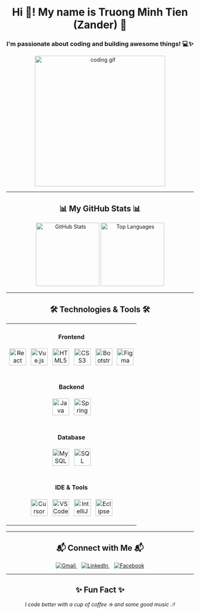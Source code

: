 <div align="center">
  <h1 align="center">Hi 👋! My name is Truong Minh Tien (Zander) 🌟</h1>
  <h3 align="center">I'm passionate about coding and building awesome things! 💻✨</h3>
  <img src="https://media.tenor.com/AlUkiGkR2j8AAAAM/new-game-ahagon-umiko-programming.gif" alt="coding gif" width="350" />
</div>

---

<div align="center">
  <h2 align="center">📊 My GitHub Stats 📊</h2>
  <p>
    <img src="https://github-readme-stats.vercel.app/api?username=tientruong05&hide_title=false&hide_rank=false&show_icons=true&include_all_commits=true&count_private=true&disable_animations=false&theme=dracula&locale=en&hide_border=false&border_radius=10" height="170" alt="GitHub Stats" />
    <img src="https://github-readme-stats.vercel.app/api/top-langs?username=tientruong05&locale=en&hide_title=false&layout=compact&card_width=320&langs_count=6&theme=dracula&hide_border=false&border_radius=10" height="170" alt="Top Languages" />
  </p>
</div>

---

<div align="center">
  <h2 align="center">🛠️ Technologies & Tools 🛠️</h2>
</div>

<table width="100%" align="center">
  <tr>
    <td align="center">
      <h4>Frontend</h4>
      <p>
        <img src="https://cdn.jsdelivr.net/gh/devicons/devicon/icons/react/react-original.svg" height="45" alt="React logo" title="React" />&nbsp;&nbsp;
        <img src="https://cdn.simpleicons.org/vuedotjs/4FC08D" height="45" alt="Vue.js logo" title="Vue.js" />&nbsp;&nbsp;
        <img src="https://cdn.jsdelivr.net/gh/devicons/devicon/icons/html5/html5-original.svg" height="45" alt="HTML5 logo" title="HTML5" />&nbsp;&nbsp;
        <img src="https://cdn.jsdelivr.net/gh/devicons/devicon/icons/css3/css3-original.svg" height="45" alt="CSS3 logo" title="CSS3" />&nbsp;&nbsp;
        <img src="https://cdn.jsdelivr.net/gh/devicons/devicon/icons/bootstrap/bootstrap-original.svg" height="45" alt="Bootstrap logo" title="Bootstrap" />&nbsp;&nbsp;
        <img src="https://cdn.jsdelivr.net/gh/devicons/devicon/icons/figma/figma-original.svg" height="45" alt="Figma logo" title="Figma" />
      </p>
    </td>
  </tr>
  <tr>
    <td align="center">
      <h4>Backend</h4>
      <p>
        <img src="https://cdn.jsdelivr.net/gh/devicons/devicon/icons/java/java-original.svg" height="45" alt="Java logo" title="Java" />&nbsp;&nbsp;
        <img src="https://skillicons.dev/icons?i=spring" height="45" alt="Spring logo" title="Spring" />
      </p>
    </td>
  </tr>
  <tr>
    <td align="center">
      <h4>Database</h4>
      <p>
        <img src="https://cdn.simpleicons.org/mysql/4479A1" height="45" alt="MySQL logo" title="MySQL" />&nbsp;&nbsp;
        <img src="https://img.icons8.com/color/48/000000/microsoft-sql-server.png" height="45" alt="SQL Server logo" title="SQL Server" />
      </p>
    </td>
  </tr>
  <tr>
    <td align="center">
      <h4>IDE & Tools</h4>
      <p>
        <img src="https://static.cdnlogo.com/logos/c/23/cursor.svg" height="45" alt="Cursor logo" title="Cursor" />&nbsp;&nbsp;
        <img src="https://cdn.jsdelivr.net/gh/devicons/devicon/icons/vscode/vscode-original.svg" height="45" alt="VS Code logo" title="VS Code" />&nbsp;&nbsp;
        <img src="https://cdn.jsdelivr.net/gh/devicons/devicon/icons/intellij/intellij-original.svg" height="45" alt="IntelliJ IDEA logo" title="IntelliJ IDEA" />&nbsp;&nbsp;
        <img src="https://skillicons.dev/icons?i=eclipse" height="45" alt="Eclipse IDE logo" title="Eclipse IDE" />
      </p>
    </td>
  </tr>
</table>

---

<div align="center">
  <h2 align="center">📬 Connect with Me 📬</h2>
  <p>
    <a href="mailto:tientmpy00023@gmail.com" target="_blank">
      <img src="https://img.shields.io/badge/Gmail-D14836?style=for-the-badge&logo=gmail&logoColor=white&link=mailto:tientmpy00023@gmail.com" alt="Gmail" />
    </a>&nbsp;&nbsp;
    <a href="https://www.linkedin.com/in/tientruong05" target="_blank">
      <img src="https://img.shields.io/badge/LinkedIn-0077B5?style=for-the-badge&logo=linkedin&logoColor=white&link=https://www.linkedin.com/in/tientruong05" alt="LinkedIn" />
    </a>&nbsp;&nbsp;
    <a href="https://www.facebook.com/zandermt" target="_blank">
      <img src="https://img.shields.io/badge/Facebook-1877F2?style=for-the-badge&logo=facebook&logoColor=white&link=https://www.facebook.com/zandermt" alt="Facebook" />
    </a>
  </p>
</div>

---

<div align="center">
  <h2 align="center">✨ Fun Fact ✨</h2>
  <p><i>I code better with a cup of coffee ☕ and some good music 🎶!</i></p>
</div>
